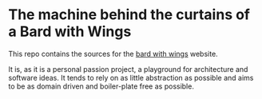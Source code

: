 # The machine behind the curtains of a Bard with Wings

This repo contains the sources for the [bard with wings](http://...) website.

It is, as it is a personal passion project, a playground for architecture and software ideas. It tends to rely on as little abstraction as possible and aims to be as domain driven and boiler-plate free as possible.


